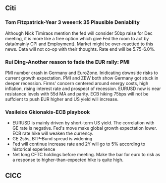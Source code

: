 ## Citi
### Tom Fitzpatrick-Year 3 weee=k 35 Plausible Deniablity
Although Nick Timiraos mention the fed will consider 50bp raise for Dec meeting, it is more like a free option which give Fed the room to act by data(mainly CPI and Employment). Market might be over-reactted to this news. Data will not co-op with their thoughts. Rate end will be 5.75-6.0%.
### Rui Ding-Another reason to fade the EUR rally: PMI
PMI number crash in Germany and EuroZone. Inidicating downside risks to current growth expectation. PMI and ZEW both show Germany got stuck in deeper recession. Firms' concern centered around energy costs, high inflation, rising interest rate and prospect of recession. EURUSD now is near resistance levels with 55d MA and parity. ECB hiking 75bps will not be suffcient to push EUR higher and US yield will increase.
###  Vasileios Gkionakis-ECB playbook
- EURUSD is mainly driven by short-term US yield. The correlation with GE rate is negative. Fed's move make global growth expectation lower. ECB rate hike will weaken the currency.
- GE 2s5s, BTP-Bund spread is widening
- Fed will continue increase rate and 2Y will go to 5% according to historical experience
- Net long CFTC holdings before meeting. Make the bar for euro to risk as a response to higher-than-expected hike is quite high. 
## CICC